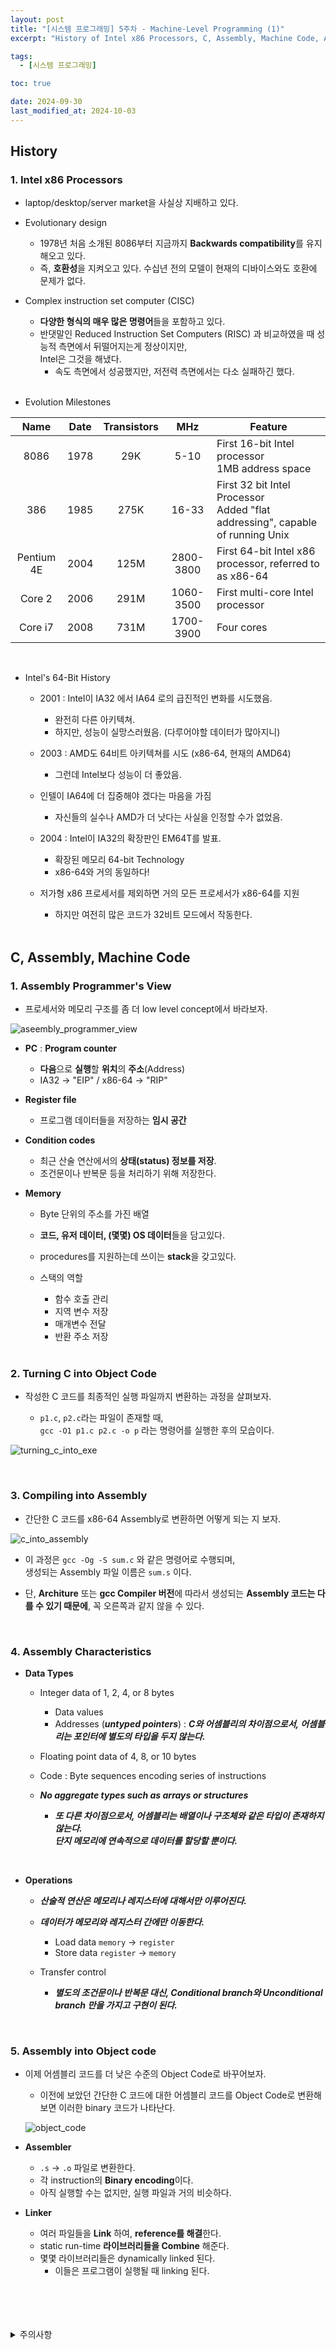 ```yaml
---
layout: post
title: "[시스템 프로그래밍] 5주차 - Machine-Level Programming (1)"
excerpt: "History of Intel x86 Processors, C, Assembly, Machine Code, Assembly Programmer's View, Turning C into Object code, Compiling into Assembly, Assembly Characteristics, Assembly into Object code"

tags:
  - [시스템 프로그래밍]

toc: true

date: 2024-09-30
last_modified_at: 2024-10-03 
---
```

## History
### 1. Intel x86 Processors
- laptop/desktop/server market을 사실상 지배하고 있다.  

- Evolutionary design
  - 1978년 처음 소개된 8086부터 지금까지 **Backwards compatibility**를 유지해오고 있다.  
  - 즉, **호환성**을 지켜오고 있다. 수십년 전의 모델이 현재의 디바이스와도 호환에 문제가 없다.

- Complex instruction set computer (CISC)
  - **다양한 형식의 매우 많은 명령어**들을 포함하고 있다.  
  - 반댓말인 Reduced Instruction Set Computers (RISC) 과 비교하였을 때 성능적 측면에서 뒤떨어지는게 정상이지만,  
  Intel은 그것을 해냈다.
    - 속도 측면에서 성공했지만, 저전력 측면에서는 다소 실패하긴 했다.  

  <br>

- Evolution Milestones

|Name|Date|Transistors|MHz|Feature|
|:---:|:---:|:---:|:---:|---|
|8086|1978|29K|5-10|First 16-bit Intel processor<br>1MB address space|
|386|1985|275K|16-33|First 32 bit Intel Processor<br>Added "flat addressing", capable of running Unix|
|Pentium 4E|2004|125M|2800-3800|First 64-bit Intel x86 processor, referred to as x86-64|
|Core 2|2006|291M|1060-3500|First multi-core Intel processor|
|Core i7|2008|731M|1700-3900|Four cores|

<br>

- Intel's 64-Bit History
  - 2001 : Intel이 IA32 에서 IA64 로의 급진적인 변화를 시도했음.
    - 완전히 다른 아키텍쳐.
    - 하지만, 성능이 실망스러웠음. (다루어야할 데이터가 많아지니)
  
  - 2003 : AMD도 64비트 아키텍쳐를 시도 (x86-64, 현재의 AMD64)
    - 그런데 Intel보다 성능이 더 좋았음.  

  - 인텔이 IA64에 더 집중해야 겠다는 마음을 가짐
    - 자신들의 실수나 AMD가 더 낫다는 사실을 인정할 수가 없었음.

  - 2004 : Intel이 IA32의 확장판인 EM64T를 발표.
    - 확장된 메모리 64-bit Technology
    - x86-64와 거의 동일하다!

  - 저가형 x86 프로세서를 제외하면 거의 모든 프로세서가 x86-64를 지원
    - 하지만 여전히 많은 코드가 32비트 모드에서 작동한다.  

    <br>

## C, Assembly, Machine Code
### 1. Assembly Programmer's View
- 프로세서와 메모리 구조를 좀 더 low level concept에서 바라보자.  

![aseembly_programmer_view][def]  

- **PC** : **Program counter**
  - **다음**으로 **실행**할 **위치**의 **주소**(Address)
  - IA32 -> "EIP" / x86-64 -> "RIP"

- **Register file**
  - 프로그램 데이터들을 저장하는 **임시 공간**

- **Condition codes**
  - 최근 산술 연산에서의 **상태(status) 정보를 저장**.
  - 조건문이나 반복문 등을 처리하기 위해 저장한다.  

- **Memory**
  - Byte 단위의 주소를 가진 배열
  - **코드, 유저 데이터, (몇몇) OS 데이터**들을 담고있다.  
  - procedures를 지원하는데 쓰이는 **stack**을 갖고있다.
  - 스택의 역할
    - 함수 호출 관리
    - 지역 변수 저장
    - 매개변수 전달
    - 반환 주소 저장  

    <br>

### 2. Turning C into Object Code
- 작성한 C 코드를 최종적인 실행 파일까지 변환하는 과정을 살펴보자.  

  - `p1.c`, `p2.c`라는 파일이 존재할 때,  
  `gcc -O1 p1.c p2.c -o p` 라는 명령어를 실행한 후의 모습이다.

![turning_c_into_exe][def2]

<br>

### 3. Compiling into Assembly
- 간단한 C 코드를 x86-64 Assembly로 변환하면 어떻게 되는 지 보자.  

![c_into_assembly][def3]  

- 이 과정은 `gcc -Og -S sum.c` 와 같은 명령어로 수행되며,  
생성되는 Assembly 파일 이름은 `sum.s` 이다.  

- 단, **Architure** 또는 **gcc Compiler 버전**에 따라서 생성되는 **Assembly 코드는 다를 수 있기 때문에**, 꼭 오른쪽과 같지 않을 수 있다.  

<br>

### 4. Assembly Characteristics
- **Data Types**
  - Integer data of 1, 2, 4, or 8 bytes
    - Data values
    - Addresses (***untyped pointers***) : ***C와 어셈블리의 차이점으로서, 어셈블리는 포인터에 별도의 타입을 두지 않는다.***  

  - Floating point data of 4, 8, or 10 bytes

  - Code : Byte sequences encoding series of instructions

  - ***No aggregate types such as arrays or structures***
    - ***또 다른 차이점으로서, 어셈블리는 배열이나 구조체와 같은 타입이 존재하지 않는다.  
    단지 메모리에 연속적으로 데이터를 할당할 뿐이다.***  

<br>

- **Operations**
  - ***산술적 연산은 메모리나 레지스터에 대해서만 이루어진다.***  

  - ***데이터가 메모리와 레지스터 간에만 이동한다.***
    - Load data `memory` -> `register`
    - Store data `register` -> `memory`

  - Transfer control
    - ***별도의 조건문이나 반복문 대신, Conditional branch와 Unconditional branch 만을 가지고 구현이 된다.***  

<br>

### 5. Assembly into Object code
- 이제 어셈블리 코드를 더 낮은 수준의 Object Code로 바꾸어보자.  
  - 이전에 보았던 간단한 C 코드에 대한 어셈블리 코드를 Object Code로 변환해보면 이러한 binary 코드가 나타난다.  

  ![object_code][def4]  

- **Assembler**
  - `.s` -> `.o` 파일로 변환한다.
  - 각 instruction의 **Binary encoding**이다.  
  - 아직 실행할 수는 없지만, 실행 파일과 거의 비슷하다.  

- **Linker**
  - 여러 파일들을 **Link** 하여, **reference를 해결**한다.  
  - static run-time **라이브러리들을 Combine** 해준다.  
  - 몇몇 라이브러리들은 dynamically linked 된다.  
    - 이들은 프로그램이 실행될 때 linking 된다.  

<br>
<br>
<br>
<br>
<details>
<summary>주의사항</summary>
<div markdown="1">  

이 포스팅은 강원대학교 송원준 교수님의 시스템 프로그래밍 수업을 들으며 내용을 정리 한 것입니다.  
수업 내용에 대한 저작권은 교수님께 있으니,  
다른 곳으로의 무분별한 내용 복사를 자제해 주세요.  

</div>
</details>

[def]: https://i.imgur.com/KI0KVI6.png
[def2]: https://i.imgur.com/Bi3lqUK.png
[def3]: https://i.imgur.com/xzCxEvI.png
[def4]: https://i.imgur.com/jSMirns.png